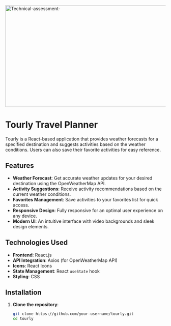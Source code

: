 <img src="https://socialify.git.ci/SANEH2015/Technical-assessment-/image?language=1&owner=1&name=1&stargazers=1&theme=Light" alt="Technical-assessment-" width="640" height="320" />
<h1>Tourly Travel Planner </h1>

Tourly is a React-based application that provides weather forecasts for a specified destination and suggests activities based on the weather conditions. Users can also save their favorite activities for easy reference.

## Features

- **Weather Forecast**: Get accurate weather updates for your desired destination using the OpenWeatherMap API.
- **Activity Suggestions**: Receive activity recommendations based on the current weather conditions.
- **Favorites Management**: Save activities to your favorites list for quick access.
- **Responsive Design**: Fully responsive for an optimal user experience on any device.
- **Modern UI**: An intuitive interface with video backgrounds and sleek design elements.

## Technologies Used

- **Frontend**: React.js
- **API Integration**: Axios (for OpenWeatherMap API)
- **Icons**: React Icons
- **State Management**: React `useState` hook
- **Styling**: CSS

## Installation

1. **Clone the repository**:
   ```bash
   git clone https://github.com/your-username/tourly.git
   cd tourly
